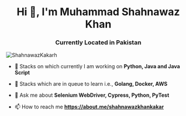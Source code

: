 <h1 align="center"> Hi 👋, I'm Muhammad Shahnawaz Khan </h1>

<h3 align="center"> Currently Located in Pakistan </h3>

<p align="left"> <img src="https://komarev.com/ghpvc/?username=ShahnawazKakarh&label=Profile%20views&color=0e75b6&style=flat" alt="ShahnawazKakarh" /> </p>

- 🔭 Stacks on which currently I am working on **Python, Java and Java Script**

- 🌱 Stacks which are in queue to learn i.e., **Golang, Docker, AWS**

- 💬 Ask me about **Selenium WebDriver, Cypress, Python, PyTest**

- 📫 How to reach me **https://about.me/shahnawazkhankakar**

